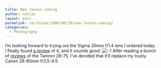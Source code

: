 ```yaml
---
title: New lenses coming
author: niklas
layout: post
permalink: /archives/2005/06/29/new-lenses-coming/
categories:
  - Photography
---
```

I&#8217;m looking forward to trying out the Sigma 30mm f/1.4 lens I ordered today. I finally found [a review][1] of it, and it sounds good. <img src='http://blog.saers.com/wp-includes/images/smilies/icon_smile.gif' alt=':-)' class='wp-smiley' /> After reading a bunch of [reviews][2] of the Tamron 28-75, I&#8217;ve decided that it&#8217;ll replace my trusty Canon 28-80mm f/3.5-4.5.

 [1]: http://www.whichlens.com/index.php?blog=5&title=sigma_30mm_ex_dc_f1_4_vs_canon_ef_35mm_f&more=1&c=1&tb=1&pb=1
 [2]: http://www.whichlens.com/index.php?blog=5&title=tamron_sp_af28_75mm_f_2_8_xr_di_ld_asphe&more=1&c=1&tb=1&pb=1